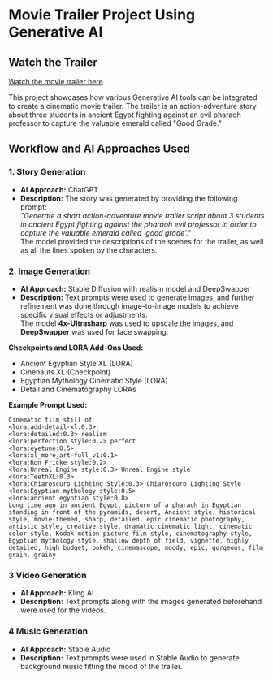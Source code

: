 # Movie Trailer Project Using Generative AI

## Watch the Trailer
[Watch the movie trailer here](https://drive.google.com/file/d/1cdLwapHwF4ike1EDFBc2M_e_tl4xEamB/view?usp=drive_link)

This project showcases how various Generative AI tools can be integrated to create a cinematic movie trailer. The trailer is an action-adventure story about three students in ancient Egypt fighting against an evil pharaoh professor to capture the valuable emerald called "Good Grade."

## Workflow and AI Approaches Used

### 1. Story Generation
- **AI Approach:** ChatGPT  
- **Description:** The story was generated by providing the following prompt:  
  *"Generate a short action-adventure movie trailer script about 3 students in ancient Egypt fighting against the pharaoh evil professor in order to capture the valuable emerald called 'good grade'."*  
  The model provided the descriptions of the scenes for the trailer, as well as all the lines spoken by the characters.

### 2. Image Generation
- **AI Approach:** Stable Diffusion with realism model and DeepSwapper  
- **Description:** Text prompts were used to generate images, and further refinement was done through image-to-image models to achieve specific visual effects or adjustments.  
  The model **4x-Ultrasharp** was used to upscale the images, and **DeepSwapper** was used for face swapping.  

**Checkpoints and LORA Add-Ons Used:**
- Ancient Egyptian Style XL (LORA)
- Cinenauts XL (Checkpoint)
- Egyptian Mythology Cinematic Style (LORA)
- Detail and Cinematography LORAs

**Example Prompt Used:**
```plaintext
Cinematic film still of 
<lora:add-detail-xl:0.3> 
<lora:detailed:0.3> realism 
<lora:perfection style:0.2> perfect 
<lora:eyetune:0.5>
<lora:xl_more_art-full_v1:0.1>
<lora:Ron Fricke style:0.2>
<lora:Unreal Engine style:0.3> Unreal Engine style 
<lora:TeethXL:0.3>
<lora:Chiaroscuro Lighting Style:0.3> Chiaroscuro Lighting Style 
<lora:Egyptian mythology style:0.5> 
<lora:ancient egyptian style:0.8> 
Long time ago in ancient Egypt, picture of a pharaoh in Egyptian standing in front of the pyramids, desert, Ancient style, historical style, movie-themed, sharp, detailed, epic cinematic photography, artistic style, creative style, dramatic cinematic light, cinematic color style, Kodak motion picture film style, cinematography style, Egyptian mythology style, shallow depth of field, vignette, highly detailed, high budget, bokeh, cinemascope, moody, epic, gorgeous, film grain, grainy
```

### 3 Video Generation
- **AI Approach:** Kling AI
- **Description:** Text prompts along with the images generated beforehand were used for the videos.

### 4 Music Generation
- **AI Approach:** Stable Audio
- **Description:** Text prompts were used in Stable Audio to generate background music fitting the mood of the trailer.
